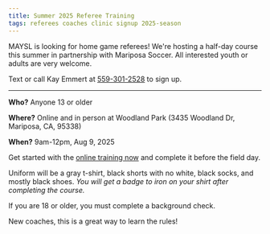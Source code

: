 ```yaml
---
title: Summer 2025 Referee Training
tags: referees coaches clinic signup 2025-season
---
```


MAYSL is looking for home game referees! We're hosting a half-day course
this summer in partnership with Mariposa Soccer. All interested youth or adults
are very welcome.

Text or call Kay Emmert at [559-301-2528](tel:559-301-2528) to sign up.

----

**Who?** Anyone 13 or older

**Where?** Online and in person at Woodland Park (3435 Woodland Dr, Mariposa, CA, 95338)

**When?** 9am-12pm, Aug 9, 2025

Get started with the [online training now](https://learning.ussoccer.com/referee/courses/available/10000006/details/20007378) and complete it before the field day.

Uniform will be a gray t-shirt, black shorts with no white, black socks,
and mostly black shoes. _You will get a badge to iron on your shirt after
completing the course._

If you are 18 or older, you must complete a background check.

New coaches, this is a great way to learn the rules!
